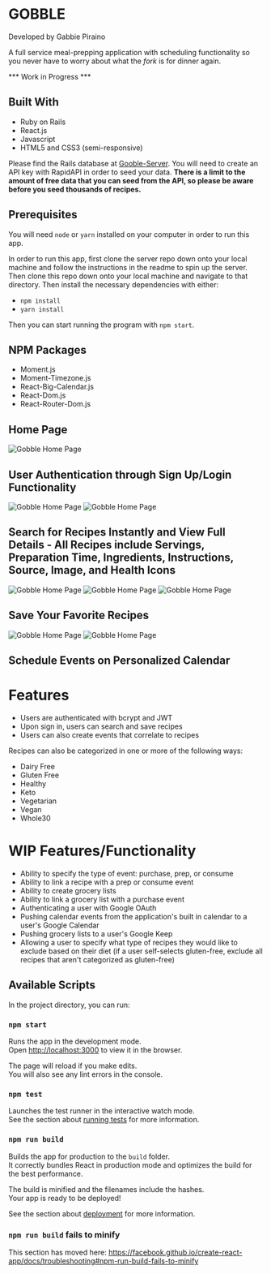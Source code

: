 # GOBBLE
Developed by Gabbie Piraino

A full service meal-prepping application with scheduling functionality so you never have to worry about what the <i>fork</i> is for dinner again.

*** Work in Progress ***

## Built With

* Ruby on Rails
* React.js
* Javascript
* HTML5 and CSS3 (semi-responsive)

Please find the Rails database at [Gooble-Server](https://github.com/pirainogi/gobble-server). You will need to create an API key with RapidAPI in order to seed your data. **There is a limit to the amount of free data that you can seed from the API, so please be aware before you seed thousands of recipes.**

## Prerequisites

You will need `node` or `yarn` installed on your computer in order to run this app.

In order to run this app, first clone the server repo down onto your local machine and follow the instructions in the readme to spin up the server. Then clone this repo down onto your local machine and navigate to that directory. Then install the necessary dependencies with either:
* `npm install`
* `yarn install`

Then you can start running the program with `npm start`.

## NPM Packages
* Moment.js
* Moment-Timezone.js
* React-Big-Calendar.js
* React-Dom.js
* React-Router-Dom.js


## Home Page
![Gobble Home Page](https://raw.githubusercontent.com/pirainogi/gobble-client/master/public/gobble_home.png)

## User Authentication through Sign Up/Login Functionality

![Gobble Home Page](https://raw.githubusercontent.com/pirainogi/gobble-client/master/public/gobble-signup.png)
![Gobble Home Page](https://raw.githubusercontent.com/pirainogi/gobble-client/master/public/gobble-login.png)

## Search for Recipes Instantly and View Full Details - All Recipes include Servings, Preparation Time, Ingredients, Instructions, Source, Image, and Health Icons 

![Gobble Home Page](https://raw.githubusercontent.com/pirainogi/gobble-client/master/public/gobble-search.png)
![Gobble Home Page](https://raw.githubusercontent.com/pirainogi/gobble-client/master/public/gobble-live_search.png)
![Gobble Home Page](https://raw.githubusercontent.com/pirainogi/gobble-client/master/public/gobble-recipe_view.png)

## Save Your Favorite Recipes

![Gobble Home Page](https://raw.githubusercontent.com/pirainogi/gobble-client/master/public/gobble-recipebox.png)
![Gobble Home Page](https://raw.githubusercontent.com/pirainogi/gobble-client/master/public/gobble-recipebox_view.png)

## Schedule Events on Personalized Calendar


# Features

* Users are authenticated with bcrypt and JWT
* Upon sign in, users can search and save recipes
* Users can also create events that correlate to recipes

Recipes can also be categorized in one or more of the following ways:

* Dairy Free
* Gluten Free
* Healthy
* Keto
* Vegetarian
* Vegan
* Whole30

# WIP Features/Functionality

* Ability to specify the type of event: purchase, prep, or consume
* Ability to link a recipe with a prep or consume event
* Ability to create grocery lists
* Ability to link a grocery list with a purchase event
* Authenticating a user with Google OAuth
* Pushing calendar events from the application's built in calendar to a user's Google Calendar
* Pushing grocery lists to a user's Google Keep
* Allowing a user to specify what type of recipes they would like to exclude based on their diet (if a user self-selects gluten-free, exclude all recipes that aren't categorized as gluten-free)


## Available Scripts

In the project directory, you can run:

### `npm start`

Runs the app in the development mode.<br>
Open [http://localhost:3000](http://localhost:3000) to view it in the browser.

The page will reload if you make edits.<br>
You will also see any lint errors in the console.

### `npm test`

Launches the test runner in the interactive watch mode.<br>
See the section about [running tests](https://facebook.github.io/create-react-app/docs/running-tests) for more information.

### `npm run build`

Builds the app for production to the `build` folder.<br>
It correctly bundles React in production mode and optimizes the build for the best performance.

The build is minified and the filenames include the hashes.<br>
Your app is ready to be deployed!

See the section about [deployment](https://facebook.github.io/create-react-app/docs/deployment) for more information.

### `npm run build` fails to minify

This section has moved here: https://facebook.github.io/create-react-app/docs/troubleshooting#npm-run-build-fails-to-minify
